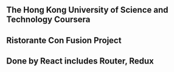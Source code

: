 

## The Hong Kong University of Science and Technology Coursera
## Ristorante Con Fusion Project
## Done by React includes Router, Redux

